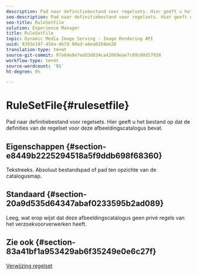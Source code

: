 ```yaml
---
description: Pad naar definitiebestand voor regelsets. Hier geeft u het bestand op dat de definities van de regelset voor deze afbeeldingscatalogus bevat.
seo-description: Pad naar definitiebestand voor regelsets. Hier geeft u het bestand op dat de definities van de regelset voor deze afbeeldingscatalogus bevat.
seo-title: RuleSetFile
solution: Experience Manager
title: RuleSetFile
topic: Dynamic Media Image Serving - Image Rendering API
uuid: 9393e197-450a-4b7d-90ad-a6ea0204ee26
translation-type: tm+mt
source-git-commit: 97a84e8e7edd3d834ca42069eae7c09c00d57938
workflow-type: tm+mt
source-wordcount: '91'
ht-degree: 0%

---
```



# RuleSetFile{#rulesetfile}

Pad naar definitiebestand voor regelsets. Hier geeft u het bestand op dat de definities van de regelset voor deze afbeeldingscatalogus bevat.

## Eigenschappen {#section-e8449b2225294518a5f9ddb698f68360}

Tekstreeks. Absoluut bestandspad of pad ten opzichte van de catalogusmap.

## Standaard {#section-20a9d535d64347abaf0233595b2ad089}

Leeg, wat erop wijst dat deze afbeeldingscatalogus geen privé regels van het verzoekvoorverwerken heeft.

## Zie ook {#section-83a41bf1a953429ab6f35249e0e6c27f}

[Verwijzing regelset](../../../../../is-api/image-catalog/image-serving-api-ref/c-image-catalog-reference/c-rule-set-reference/c-rule-set-reference.md#concept-3e5058cf3507470b82cac638df23ea8e)
